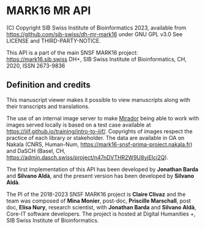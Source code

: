 # MARK16 MR API

(C) Copyright SIB Swiss Institute of Bioinformatics 2023, available from https://github.com/sib-swiss/dh-mr-mark16 under GNU GPL v3.0 See LICENSE and THIRD-PARTY-NOTICE.

This API is a part of the main SNSF MARK16 project: https://mark16.sib.swiss
DH+, SIB Swiss Institute of Bioinformatics, CH, 2020, ISSN 2673-9836

<!-- [TOC] -->
<!-- {:toc} -->
<!-- The winning format is below -->

## Definition and credits

This manuscript viewer makes it possible to view manuscripts along with their transcripts and translations.

The use of an internal image server to make [Mirador](https://projectmirador.org/) being able to work with images served locally is based on a test case available at https://iiif.github.io/training/intro-to-iiif/. Copyrights of images respect the practice of each library or stakeholder. The data are available in OA on Nakala (CNRS, Human-Num, https://mark16-snsf-prima-project.nakala.fr) and DaSCH (Basel, CH, https://admin.dasch.swiss/project/n47nDVTHR2W9U8yjEIcj2Q).

The first implementation of this API has been developed by __Jonathan Barda__ and __Silvano Aldà__, and the present version has been developed by __Silvano Aldà__.

The PI of the 2018-2023 SNSF MARK16 project is __Claire Clivaz__ and the team was composed of __Mina Monier__, post-doc, **Priscille Marschall**, post doc, __Elisa Nury__, research scientist, with __Jonathan Barda__ and __Silvano Aldà__, Core-IT software developers. The project is hosted at Digital Humanities +, SIB Swiss Institute of Bioinformatics.
